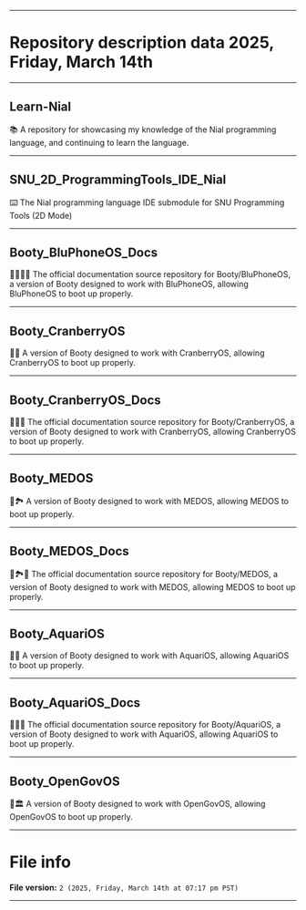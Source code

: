
***

# Repository description data 2025, Friday, March 14th

---

## Learn-Nial

📚️ A repository for showcasing my knowledge of the Nial programming language, and continuing to learn the language. 

---

## SNU_2D_ProgrammingTools_IDE_Nial

⌨️ The Nial programming language IDE submodule for SNU Programming Tools (2D Mode)

---

## Booty_BluPhoneOS_Docs

🥾️🔷️🦷️📖️ The official documentation source repository for Booty/BluPhoneOS, a version of Booty designed to work with BluPhoneOS, allowing BluPhoneOS to boot up properly.

---

## Booty_CranberryOS

🥾️🔴️ A version of Booty designed to work with CranberryOS, allowing CranberryOS to boot up properly.

---

## Booty_CranberryOS_Docs

🥾️🔴️📖️ The official documentation source repository for Booty/CranberryOS, a version of Booty designed to work with CranberryOS, allowing CranberryOS to boot up properly.

---

## Booty_MEDOS

🥾️🏞️ A version of Booty designed to work with MEDOS, allowing MEDOS to boot up properly.

---

## Booty_MEDOS_Docs

🥾️🏞️📖️ The official documentation source repository for Booty/MEDOS, a version of Booty designed to work with MEDOS, allowing MEDOS to boot up properly.

---

## Booty_AquariOS

🥾️🐠️ A version of Booty designed to work with AquariOS, allowing AquariOS to boot up properly.

---

## Booty_AquariOS_Docs

🥾️🐠️📖️ The official documentation source repository for Booty/AquariOS, a version of Booty designed to work with AquariOS, allowing AquariOS to boot up properly.

---

## Booty_OpenGovOS

🥾️🏛️ A version of Booty designed to work with OpenGovOS, allowing OpenGovOS to boot up properly.

***

# File info

**File version:** `2 (2025, Friday, March 14th at 07:17 pm PST)`

***

